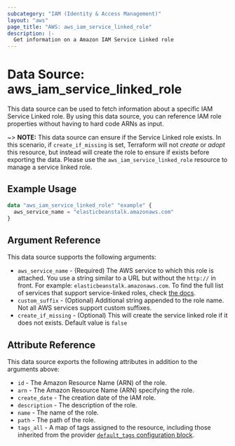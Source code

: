 ```yaml
---
subcategory: "IAM (Identity & Access Management)"
layout: "aws"
page_title: "AWS: aws_iam_service_linked_role"
description: |-
  Get information on a Amazon IAM Service Linked role
---
```


# Data Source: aws_iam_service_linked_role

This data source can be used to fetch information about a specific
IAM Service Linked role. By using this data source, you can reference IAM role
properties without having to hard code ARNs as input.

~> **NOTE:** This data source can ensure if the Service Linked role exists. In this scenario, if `create_if_missing` is set, Terraform will not _create_ or _adopt_ this resource, but instead will create the role to ensure if exists before exporting the data. Please use the `aws_iam_service_linked_role` resource to manage a service linked role.

## Example Usage

```terraform
data "aws_iam_service_linked_role" "example" {
  aws_service_name = "elasticbeanstalk.amazonaws.com"
}
```

## Argument Reference

This data source supports the following arguments:

* `aws_service_name` - (Required) The AWS service to which this role is attached. You use a string similar to a URL but without the `http://` in front. For example: `elasticbeanstalk.amazonaws.com`. To find the full list of services that support service-linked roles, check [the docs](https://docs.aws.amazon.com/IAM/latest/UserGuide/reference_aws-services-that-work-with-iam.html).
* `custom_suffix` - (Optional) Additional string appended to the role name. Not all AWS services support custom suffixes.
* `create_if_missing` - (Optional) This will create the service linked role if it does not exists. Default value is `false`

## Attribute Reference

This data source exports the following attributes in addition to the arguments above:

* `id` - The Amazon Resource Name (ARN) of the role.
* `arn` - The Amazon Resource Name (ARN) specifying the role.
* `create_date` - The creation date of the IAM role.
* `description` - The description of the role.
* `name` - The name of the role.
* `path` - The path of the role.
* `tags_all` - A map of tags assigned to the resource, including those inherited from the provider [`default_tags` configuration block](https://registry.terraform.io/providers/hashicorp/aws/latest/docs#default_tags-configuration-block).
